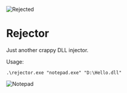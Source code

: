 ![Rejected](https://i.imgur.com/bWAUIQi.png?1)
# Rejector

Just another crappy DLL injector.

Usage:

    .\rejector.exe "notepad.exe" "D:\Hello.dll"

![Notepad](https://i.imgur.com/FI2Ij6D.png)
